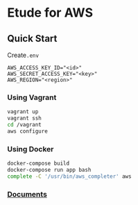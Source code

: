 # Etude for AWS

## Quick Start
Create`.env`
```text
AWS_ACCESS_KEY_ID="<id>"
AWS_SECRET_ACCESS_KEY="<key>"
AWS_REGION="<region>"
```

### Using Vagrant
```bash
vagrant up
vagrant ssh
cd /vagrant
aws configure
```

### Using Docker
```bash
docker-compose build
docker-compose run app bash
complete -C '/usr/bin/aws_completer' aws
```

### [Documents](./docs/README.md)
